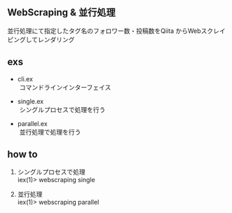 ## WebScraping & 並行処理
並行処理にて指定したタグ名のフォロワー数・投稿数をQiita からWebスクレイピングしてレンダリング

## exs
- cli.ex  
  コマンドラインインターフェイス

- single.ex  
  シングルプロセスで処理を行う

- parallel.ex  
  並行処理で処理を行う

## how to
1. シングルプロセスで処理  
iex(1)> webscraping single

2. 並行処理  
iex(1)> webscraping parallel



#

